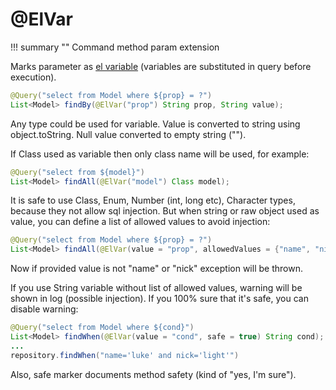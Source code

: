 # @ElVar

!!! summary ""
    Command method param extension

Marks parameter as [el variable](#el-variables) (variables are substituted in query before execution).

```java
@Query("select from Model where ${prop} = ?")
List<Model> findBy(@ElVar("prop") String prop, String value);
```

Any type could be used for variable. Value is converted to string using object.toString.
Null value converted to empty string ("").

If Class used as variable then only class name will be used, for example:

```java
@Query("select from ${model}")
List<Model> findAll(@ElVar("model") Class model);
```

It is safe to use Class, Enum, Number (int, long etc), Character types, because they not allow sql injection.
But when string or raw object used as value, you can define a list of allowed values to avoid injection:

```java
@Query("select from Model where ${prop} = ?")
List<Model> findAll(@ElVar(value = "prop", allowedValues = {"name", "nick"}) String prop, String value);
```

Now if provided value is not "name" or "nick" exception will be thrown.

If you use String variable without list of allowed values, warning will be shown in log (possible injection).
If you 100% sure that it's safe, you can disable warning:

```java
@Query("select from Model where ${cond}")
List<Model> findWhen(@ElVar(value = "cond", safe = true) String cond);
...
repository.findWhen("name='luke' and nick='light'")
```

Also, safe marker documents method safety (kind of "yes, I'm sure").
